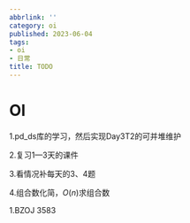 ```yaml
---
abbrlink: ''
category: oi
published: 2023-06-04
tags:
- oi
- 日常
title: TODO
---
```

# OI

1.pd_ds库的学习，然后实现Day3T2的可并堆维护

2.复习1—3天的课件

3.看情况补每天的3、4题

4.组合数化简，$O(n)$求组合数

1.BZOJ 3583
